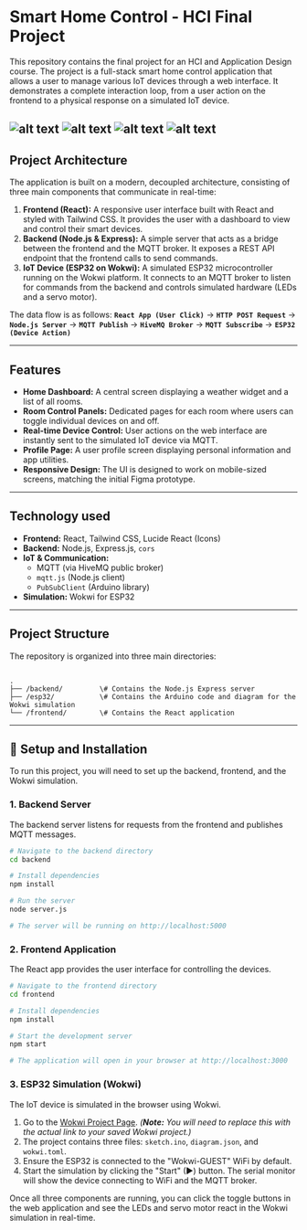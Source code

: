 # Smart Home Control - HCI Final Project

This repository contains the final project for an HCI and Application Design course. The project is a full-stack smart home control application that allows a user to manage various IoT devices through a web interface. It demonstrates a complete interaction loop, from a user action on the frontend to a physical response on a simulated IoT device.


![alt text](https://github.com/annadurai-ka/HCI-Smart-Home-Project/blob/2e0f7b19132a72deb8178593944228cc66b178eb/Front_end/1.Home_screen_UI.png "Logo Title Text 1")
![alt text](https://github.com/annadurai-ka/HCI-Smart-Home-Project/blob/e97e54ec2ed81c739c4a0cf25cd85e1569f3e0d0/Front_end/2.%20Profile_Screen_UI.png "Logo Title Text 1")
![alt text](https://github.com/annadurai-ka/HCI-Smart-Home-Project/blob/fa587c27430ff1af01fca8339041b40e8783fb09/Front_end/3.Control_screen_1_UI.png "Logo Title Text 1")
![alt text](https://github.com/annadurai-ka/HCI-Smart-Home-Project/blob/acdae14f3e94eec074951840bd7c3d81ee79221d/Front_end/4.Control_screen_2_UI.png "Logo Title Text 1")
---

## Project Architecture

The application is built on a modern, decoupled architecture, consisting of three main components that communicate in real-time:

1.  **Frontend (React):** A responsive user interface built with React and styled with Tailwind CSS. It provides the user with a dashboard to view and control their smart devices.
2.  **Backend (Node.js & Express):** A simple server that acts as a bridge between the frontend and the MQTT broker. It exposes a REST API endpoint that the frontend calls to send commands.
3.  **IoT Device (ESP32 on Wokwi):** A simulated ESP32 microcontroller running on the Wokwi platform. It connects to an MQTT broker to listen for commands from the backend and controls simulated hardware (LEDs and a servo motor).

The data flow is as follows:
**`React App (User Click)`** → **`HTTP POST Request`** → **`Node.js Server`** → **`MQTT Publish`** → **`HiveMQ Broker`** → **`MQTT Subscribe`** → **`ESP32 (Device Action)`**

---

## Features

* **Home Dashboard:** A central screen displaying a weather widget and a list of all rooms.
* **Room Control Panels:** Dedicated pages for each room where users can toggle individual devices on and off.
* **Real-time Device Control:** User actions on the web interface are instantly sent to the simulated IoT device via MQTT.
* **Profile Page:** A user profile screen displaying personal information and app utilities.
* **Responsive Design:** The UI is designed to work on mobile-sized screens, matching the initial Figma prototype.

---

## Technology used

* **Frontend:** React, Tailwind CSS, Lucide React (Icons)
* **Backend:** Node.js, Express.js, `cors`
* **IoT & Communication:**
    * MQTT (via HiveMQ public broker)
    * `mqtt.js` (Node.js client)
    * `PubSubClient` (Arduino library)
* **Simulation:** Wokwi for ESP32

---

## Project Structure

The repository is organized into three main directories:

```

.
├── /backend/         \# Contains the Node.js Express server
├── /esp32/           \# Contains the Arduino code and diagram for the Wokwi simulation
└── /frontend/        \# Contains the React application

````

---

## 🚀 Setup and Installation

To run this project, you will need to set up the backend, frontend, and the Wokwi simulation.

### 1. Backend Server

The backend server listens for requests from the frontend and publishes MQTT messages.

```bash
# Navigate to the backend directory
cd backend

# Install dependencies
npm install

# Run the server
node server.js

# The server will be running on http://localhost:5000
````

### 2\. Frontend Application

The React app provides the user interface for controlling the devices.

```bash
# Navigate to the frontend directory
cd frontend

# Install dependencies
npm install

# Start the development server
npm start

# The application will open in your browser at http://localhost:3000
```

### 3\. ESP32 Simulation (Wokwi)

The IoT device is simulated in the browser using Wokwi.

1.  Go to the [Wokwi Project Page](https://wokwi.com/). *(**Note:** You will need to replace this with the actual link to your saved Wokwi project.)*
2.  The project contains three files: `sketch.ino`, `diagram.json`, and `wokwi.toml`.
3.  Ensure the ESP32 is connected to the "Wokwi-GUEST" WiFi by default.
4.  Start the simulation by clicking the "Start" (▶) button. The serial monitor will show the device connecting to WiFi and the MQTT broker.

Once all three components are running, you can click the toggle buttons in the web application and see the LEDs and servo motor react in the Wokwi simulation in real-time.

